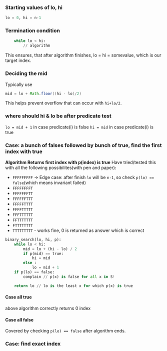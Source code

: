 
### Starting values of lo, hi 

```py
lo = 0, hi = n-1
```

### Termination condition

```py
    while lo < hi:
        // algorithm
```
This ensures, that after algorithm finishes, lo = hi = somevalue, which is our target index.

### Deciding the mid

Typically use 
```java
mid = lo + Math.floor((hi - lo)/2)
```
This helps prevent overflow that can occur with `hi+lo/2`.

### where should hi & lo be after predicate test

`lo = mid + 1` in case predicate(i) is false
`hi = mid` in case predicate(i) is true

### Case: a bunch of falses followed by bunch of true, find the first index with true

**Algorithm Returns first index with p(index) is true**
Have tried/tested this with all the following possibilites(with pen and paper):
* `FFFFFFFFF` -> Edge case: after finish `lo` will be `n-1`, so check `p(lo) == false`(which means invariant failed) 
* `FFFFFFFFT`
* `FFFFFFFTT`
* `FFFFFFTTT`
* `FFFFFTTTT`
* `FFFFTTTTT`
* `FFFTTTTTT`
* `FFTTTTTTT`
* `FTTTTTTTT`
* `TTTTTTTTT` - works fine, 0 is returned as answer which is correct

```py
binary_search(lo, hi, p):
    while lo < hi:
        mid = lo + (hi - lo) / 2
        if p(mid) == true:
            hi = mid
        else :
            lo = mid + 1
    if p(lo) == false:
        complain // p(x) is false for all x in S!

    return lo // lo is the least x for which p(x) is true
```

#### Case all true
above algorithm correctly returns 0 index

#### Case all false
Covered by checking `p(lo) == false` after algorithm ends.








### Case: find exact index 